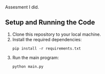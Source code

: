 Assesment I did.


## Setup and Running the Code

1. Clone this repository to your local machine.
2. Install the required dependencies:
   ```
   pip install -r requirements.txt
   ```
3. Run the main program:
   ```
   python main.py
   ```
